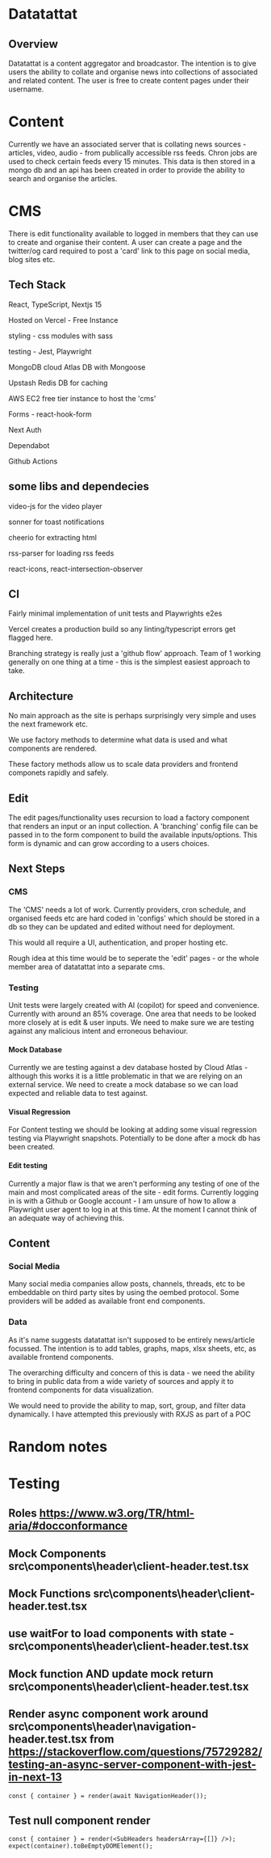 # Datatattat

## Overview

Datatattat is a content aggregator and broadcastor. The intention is to give users the ability to collate and organise news into collections of associated and related content. The user is free to create content pages under their username.

##

# Content

Currently we have an associated server that is collating news sources - articles, video, audio - from publically accessible rss feeds. Chron jobs are used to check certain feeds every 15 minutes. This data is then stored in a mongo db and an api has been created in order to provide the ability to search and organise the articles.

##

# CMS

There is edit functionality available to logged in members that they can use to create and organise their content. A user can create a page and the twitter/og card required to post a 'card' link to this page on social media, blog sites etc.

##

## Tech Stack

React, TypeScript, Nextjs 15

Hosted on Vercel - Free Instance

styling - css modules with sass

testing - Jest, Playwright

MongoDB cloud Atlas DB with Mongoose

Upstash Redis DB for caching

AWS EC2 free tier instance to host the 'cms'

Forms - react-hook-form

Next Auth

Dependabot

Github Actions

## some libs and dependecies

video-js for the video player

sonner for toast notifications

cheerio for extracting html

rss-parser for loading rss feeds

react-icons, react-intersection-observer

## CI

Fairly minimal implementation of unit tests and Playwrights e2es

Vercel creates a production build so any linting/typescript errors get flagged here.

Branching strategy is really just a 'github flow' approach. Team of 1 working generally on one thing at a time - this is the simplest easiest approach to take.

## Architecture

No main approach as the site is perhaps surprisingly very simple and uses the next framework etc.

We use factory methods to determine what data is used and what components are rendered.

These factory methods allow us to scale data providers and frontend componets rapidly and safely.

## Edit

The edit pages/functionality uses recursion to load a factory component that renders an input or an input collection. A 'branching' config file can be passed in to the form component to build the available inputs/options. This form is dynamic and can grow according to a users choices.

## Next Steps

### CMS

The 'CMS' needs a lot of work. Currently providers, cron schedule, and organised feeds etc are hard coded in 'configs' which should be stored in a db so they can be updated and edited without need for deployment.

This would all require a UI, authentication, and proper hosting etc.

Rough idea at this time would be to seperate the 'edit' pages - or the whole member area of datatattat into a separate cms.

### Testing

Unit tests were largely created with AI (copilot) for speed and convenience. Currently with around an 85% coverage. One area that needs to be looked more closely at is edit & user inputs. We need to make sure we are testing against any malicious intent and erroneous behaviour.

#### Mock Database

Currently we are testing against a dev database hosted by Cloud Atlas - although this works it is a little problematic in that we are relying on an external service. We need to create a mock database so we can load expected and reliable data to test against.

#### Visual Regression

For Content testing we should be looking at adding some visual regression testing via Playwright snapshots. Potentially to be done after a mock db has been created.

#### Edit testing

Currently a major flaw is that we aren't performing any testing of one of the main and most complicated areas of the site - edit forms. Currently logging in is with a Github or Google account - I am unsure of how to allow a Playwright user agent to log in at this time. At the moment I cannot think of an adequate way of achieving this.

## Content

### Social Media

Many social media companies allow posts, channels, threads, etc to be embeddable on third party sites by using the oembed protocol. Some providers will be added as available front end components.

### Data

As it's name suggests datatattat isn't supposed to be entirely news/article focussed. The intention is to add tables, graphs, maps, xlsx sheets, etc, as available frontend components.

The overarching difficulty and concern of this is data - we need the ability to bring in public data from a wide variety of sources and apply it to frontend components for data visualization.

We would need to provide the ability to map, sort, group, and filter data dynamically. I have attempted this previously with RXJS as part of a POC

#

#

#

#

# Random notes

#

# Testing

## Roles https://www.w3.org/TR/html-aria/#docconformance

## Mock Components src\components\header\client-header.test.tsx

## Mock Functions src\components\header\client-header.test.tsx

## use waitFor to load components with state - src\components\header\client-header.test.tsx

## Mock function AND update mock return src\components\header\client-header.test.tsx

## Render async component work around src\components\header\navigation-header.test.tsx from https://stackoverflow.com/questions/75729282/testing-an-async-server-component-with-jest-in-next-13

`const { container } = render(await NavigationHeader());`

## Test null component render

`const { container } = render(<SubHeaders headersArray={[]} />); expect(container).toBeEmptyDOMElement();`
